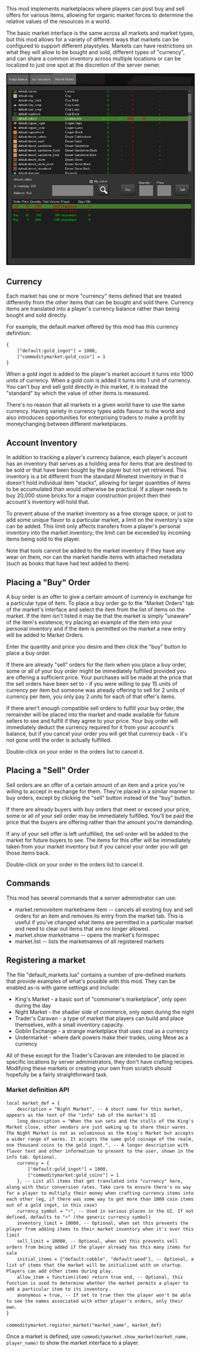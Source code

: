 This mod implements marketplaces where players can post buy and sell offers for various items, allowing for organic market forces to determine the relative values of the resources in a world.

The basic market interface is the same across all markets and market types, but this mod allows for a variety of different ways that markets can be configured to support different playstyles. Markets can have restrictions on what they will allow to be bought and sold, different types of "currency", and can share a common inventory across multiple locations or can be localized to just one spot at the discretion of the server owner.

![](screenshot.png)

## Currency

Each market has one or more "currency" items defined that are treated differently from the other items that can be bought and sold there. Currency items are translated into a player's currency balance rather than being bought and sold directly.

For example, the default market offered by this mod has this currency definition:
	
	{
		["default:gold_ingot"] = 1000,
		["commoditymarket:gold_coin"] = 1
	}
	
When a gold ingot is added to the player's market account it turns into 1000 units of currency. When a gold coin is added it turns into 1 unit of currency. You can't buy and sell gold directly in this market, it is instead the "standard" by which the value of other items is measured.

There's no reason that all markets in a given world have to use the same currency. Having variety in currency types adds flavour to the world and also introduces opportunities for enterprising traders to make a profit by moneychanging between different marketplaces.

## Account Inventory

In addition to tracking a player's currency balance, each player's account has an inventory that serves as a holding area for items that are destined to be sold or that have been bought by the player but not yet retrieved. This inventory is a bit different from the standard Minetest inventory in that it doesn't hold individual item "stacks", allowing for larger quantities of items to be accumulated than would otherwise be practical. If a player needs to buy 20,000 stone bricks for a major construction project then their account's inventory will hold that.

To prevent abuse of the market inventory as a free storage space, or just to add some unique flavor to a particular market, a limit on the inventory's size can be added. This limit only affects transfers from a player's personal inventory into the market inventory; the limit can be exceeded by incoming items being sold to the player.

Note that tools cannot be added to the market inventory if they have any wear on them, nor can the market handle items with attached metadata (such as books that have had text added to them).

## Placing a "Buy" Order

A buy order is an offer to give a certain amount of currency in exchange for a particular type of item. To place a buy order go to the "Market Orders" tab of the market's interface and select the item from the list of items on the market. If the item isn't listed it may be that the market is simply "unaware" of the item's existence; try placing an example of the item into your personal inventory and if the item is permitted on the market a new entry will be added to Market Orders.

Enter the quantity and price you desire and then click the "buy" button to place a buy order.

If there are already "sell" orders for the item when you place a buy order, some or all of your buy order might be immediately fulfilled provided you are offering a sufficient price. Your purchases will be made at the price that the sell orders have been set to - if you were willing to pay 15 units of currency per item but someone was already offering to sell for 2 units of currency per item, you only pay 2 units for each of that offer's items.

If there aren't enough compatible sell orders to fulfill your buy order, the remainder will be placed into the market and made available for future sellers to see and fulfill if they agree to your price. Your buy order will immediately deduct the currency required for it from your account's balance, but if you cancel your order you will get that currency back - it's not gone until the order is actually fulfilled.

Double-click on your order in the orders list to cancel it.

## Placing a "Sell" Order

Sell orders are an offer of a certain amount of an item and a price you're willing to accept in exchange for them. They're placed in a similar manner to buy orders, except by clicking the "sell" button instead of the "buy" button.

If there are already buyers with buy orders that meet or exceed your price, some or all of your sell order may be immediately fulfilled. You'll be paid the price that the buyers are offering rather than the amount you're demanding.

If any of your sell offer is left unfulfilled, the sell order will be added to the market for future buyers to see. The items for this offer will be immediately taken from your market inventory but if you cancel your order you will get those items back.

Double-click on your order in the orders list to cancel it.

## Commands

This mod has several commands that a server administrator can use:

* market.removeitem marketname item -- cancels all existing buy and sell orders for an item and removes its entry from the market tab. This is useful if you've changed what items are permitted in a particular market and need to clear out items that are no longer allowed.
* market.show marketname -- opens the market's formspec
* market.list -- lists the marketnames of all registered markets

## Registering a market

The file "default_markets.lua" contains a number of pre-defined markets that provide examples of what's possible with this mod. They can be enabled as-is with game settings and include:

* King's Market - a basic sort of "commoner's marketplace", only open during the day
* Night Market - the shadier side of commerce, only open during the night
* Trader's Caravan - a type of market that players can build and place themselves, with a small inventory capacity.
* Goblin Exchange - a strange marketplace that uses coal as a currency
* Undermarket - where dark powers make their trades, using Mese as a currency

All of these except for the Trader's Caravan are intended to be placed in specific locations by server administrators, they don't have crafting recipes. Modifying these markets or creating your own from scratch should hopefully be a fairly straightforward task.

### Market definition API

```
local market_def = {
	description = "Night Market", -- A short name for this market, appears as the text of the "info" tab of the market's UI
	long_description = "When the sun sets and the stalls of the King's Market close, other vendors are just waking up to share their wares. The Night Market is not as voluminous as the King's Market but accepts a wider range of wares. It accepts the same gold coinage of the realm, one thousand coins to the gold ingot.", -- A longer description with flavor text and other information to present to the user, shown in the info tab. Optional.
	currency = {
		["default:gold_ingot"] = 1000,
		["commoditymarket:gold_coins"] = 1
	}, -- List all items that get translated into "currency" here, along with their conversion rates. Take care to ensure there's no way for a player to multiply their money when crafting currency items into each other (eg, if there was some way to get more than 1000 coin items out of a gold ingot, in this case)
	currency_symbol = "☼", -- Used in various places in the UI. If not defined, defaults to "¤" (the generic currency symbol)
	inventory_limit = 10000, -- Optional, when set this prevents the player from adding items to their market inventory when it's over this limit
	sell_limit = 10000, -- Optional, when set this prevents sell orders from being added if the player already has this many items for sale
	initial_items = {"default:cobble", "default:wood"}, -- Optional, a list of items that the market will be initialized with on startup. Players can add other items during play.
	allow_item = function(item) return true end, -- Optional, this function is used to determine whether the market permits a player to add a particular item to its inventory.
	anonymous = true, -- If set to true then the player won't be able to see the names associated with other player's orders, only their own.
}

commoditymarket.register_market("market_name", market_def)
```

Once a market is defined, use `commoditymarket.show_market(market_name, player_name)` to show the market interface to a player.
